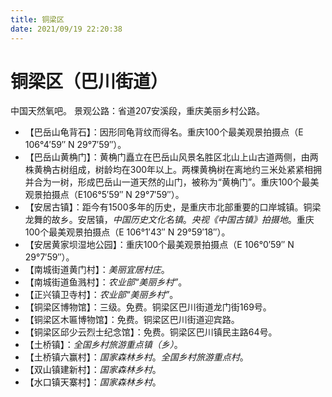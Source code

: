 ```yaml
---
title: 铜梁区
date: 2021/09/19 22:20:38
---
```


# 铜梁区（巴川街道）
中国天然氧吧。
景观公路：省道207安溪段，重庆美丽乡村公路。

* 【巴岳山龟背石】：因形同龟背纹而得名。重庆100个最美观景拍摄点（E 106°4′59″ N 29°7′59″）。
* 【巴岳山黄桷门】：黄桷门矗立在巴岳山风景名胜区北山上山古道两侧，由两株黄桷古树组成，树龄均在300年以上。两棵黄桷树在离地约三米处紧紧相拥并合为一树，形成巴岳山一道天然的山门，被称为“黄桷门”。重庆100个最美观景拍摄点（E106°5′59″ N 29°7′59″）。
* 【安居古镇】：距今有1500多年的历史，是重庆市北部重要的口岸城镇。铜梁龙舞的故乡。安居镇，*中国历史文化名镇*。*央视《中国古镇》拍摄地*。重庆100个最美观景拍摄点（E 106°1′43″ N 29°59′18″）。
* 【安居黄家坝湿地公园】：重庆100个最美观景拍摄点（E 106°0′59″ N 29°7′59″）。
* 【南城街道黄门村】：*美丽宜居村庄*。
* 【南城街道鱼溅村】：*农业部“美丽乡村”*。
* 【正兴镇卫寺村】：*农业部“美丽乡村”*。
* 【铜梁区博物馆】：三级。免费。铜梁区巴川街道龙门街169号。
* 【铜梁区木匾博物馆】：免费。铜梁区巴川街道迎宾路。
* 【铜梁区邱少云烈士纪念馆】：免费。铜梁区巴川镇民主路64号。
* 【土桥镇】：*全国乡村旅游重点镇（乡）*。
* 【土桥镇六赢村】：*国家森林乡村*。*全国乡村旅游重点村*。
* 【双山镇建新村】：*国家森林乡村*。
* 【水口镇天寨村】：*国家森林乡村*。
